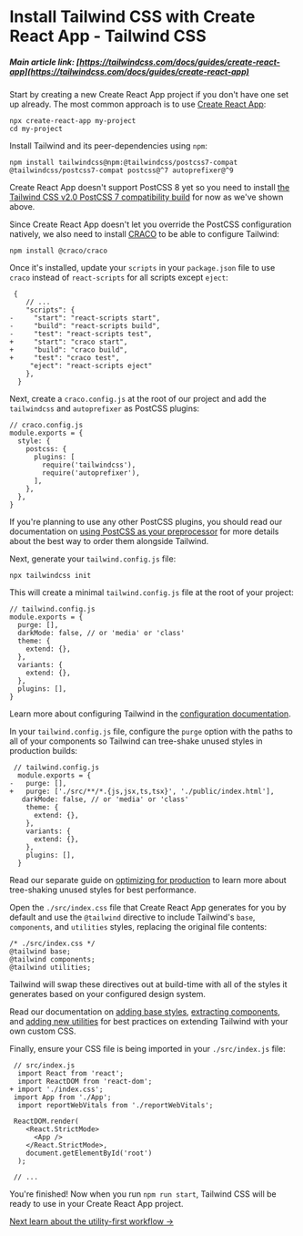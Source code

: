 # Install Tailwind CSS with Create React App - Tailwind CSS

##### Main article link: [https://tailwindcss.com/docs/guides/create-react-app](https://tailwindcss.com/docs/guides/create-react-app)


Start by creating a new Create React App project if you don't have one set up already. The most common approach is to use [Create React App](https://create-react-app.dev/):

```
npx create-react-app my-project
cd my-project
```

Install Tailwind and its peer-dependencies using `npm`:

```
npm install tailwindcss@npm:@tailwindcss/postcss7-compat @tailwindcss/postcss7-compat postcss@^7 autoprefixer@^9
```

Create React App doesn't support PostCSS 8 yet so you need to install [the Tailwind CSS v2.0 PostCSS 7 compatibility build](https://tailwindcss.com/docs/installation) for now as we've shown above.

Since Create React App doesn't let you override the PostCSS configuration natively, we also need to install [CRACO](https://github.com/gsoft-inc/craco) to be able to configure Tailwind:

```
npm install @craco/craco
```

Once it's installed, update your `scripts` in your `package.json` file to use `craco` instead of `react-scripts` for all scripts except `eject`:

```
 {
    // ...
    "scripts": {
-     "start": "react-scripts start",
-     "build": "react-scripts build",
-     "test": "react-scripts test",
+     "start": "craco start",
+     "build": "craco build",
+     "test": "craco test",
     "eject": "react-scripts eject"
    },
  }
```

Next, create a `craco.config.js` at the root of our project and add the `tailwindcss` and `autoprefixer` as PostCSS plugins:

```
// craco.config.js
module.exports = {
  style: {
    postcss: {
      plugins: [
        require('tailwindcss'),
        require('autoprefixer'),
      ],
    },
  },
}
```

If you're planning to use any other PostCSS plugins, you should read our documentation on [using PostCSS as your preprocessor](https://tailwindcss.com/docs/using-with-preprocessors) for more details about the best way to order them alongside Tailwind.

Next, generate your `tailwind.config.js` file:

```
npx tailwindcss init
```

This will create a minimal `tailwind.config.js` file at the root of your project:

```
// tailwind.config.js
module.exports = {
  purge: [],
  darkMode: false, // or 'media' or 'class'
  theme: {
    extend: {},
  },
  variants: {
    extend: {},
  },
  plugins: [],
}
```

Learn more about configuring Tailwind in the [configuration documentation](https://tailwindcss.com/docs/configuration).

In your `tailwind.config.js` file, configure the `purge` option with the paths to all of your components so Tailwind can tree-shake unused styles in production builds:

```
 // tailwind.config.js
  module.exports = {
-   purge: [],
+   purge: ['./src/**/*.{js,jsx,ts,tsx}', './public/index.html'],
   darkMode: false, // or 'media' or 'class'
    theme: {
      extend: {},
    },
    variants: {
      extend: {},
    },
    plugins: [],
  }
```

Read our separate guide on [optimizing for production](https://tailwindcss.com/docs/optimizing-for-production) to learn more about tree-shaking unused styles for best performance.

Open the `./src/index.css` file that Create React App generates for you by default and use the `@tailwind` directive to include Tailwind's `base`, `components`, and `utilities` styles, replacing the original file contents:

```
/* ./src/index.css */
@tailwind base;
@tailwind components;
@tailwind utilities;
```

Tailwind will swap these directives out at build-time with all of the styles it generates based on your configured design system.

Read our documentation on [adding base styles](https://tailwindcss.com/docs/adding-base-styles), [extracting components](https://tailwindcss.com/docs/extracting-components), and [adding new utilities](https://tailwindcss.com/docs/adding-new-utilities) for best practices on extending Tailwind with your own custom CSS.

Finally, ensure your CSS file is being imported in your `./src/index.js` file:

```
 // src/index.js
  import React from 'react';
  import ReactDOM from 'react-dom';
+ import './index.css';
 import App from './App';
  import reportWebVitals from './reportWebVitals';

 ReactDOM.render(
    <React.StrictMode>
      <App />
    </React.StrictMode>,
    document.getElementById('root')
  );

 // ...
```

You're finished! Now when you run `npm run start`, Tailwind CSS will be ready to use in your Create React App project.

[Next learn about the utility-first workflow →](https://tailwindcss.com/docs/utility-first)